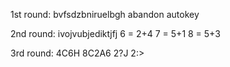 ﻿1st round: 
bvfsdzbniruelbgh 
abandon autokey

2nd round:
ivojvubjediktjfj
6 = 2+4
7 = 5+1
8 = 5+3

3rd round:
4C6H 8C2A6 2?J 2:>